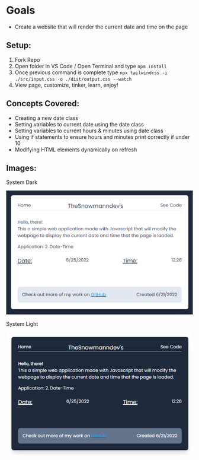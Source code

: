 # Goals

- Create a website that will render the current date and time on the page

## Setup:

1. Fork Repo
2. Open folder in VS Code / Open Terminal and type `npm install`
3. Once previous command is complete type `npx tailwindcss -i ./src/input.css -o ./dist/output.css --watch`
4. View page, customize, tinker, learn, enjoy!

## Concepts Covered:

- Creating a new date class
- Setting variables to current date using the date class
- Setting variables to current hours & minutes using date class
- Using if statements to ensure hours and minutes print correctly if under 10
- Modifying HTML elements dynamically on refresh

## Images:

System Dark

![Alt text](https://raw.githubusercontent.com/Thesnowmanndev/Random-Small-Web-Apps/main/02.%20Date-time/images/System-Dark.png "Picture of Page with Dark Theme")

System Light

![Alt text](https://raw.githubusercontent.com/Thesnowmanndev/Random-Small-Web-Apps/main/02.%20Date-time/images/System-Light.png "Picture of Page with Light Theme")
